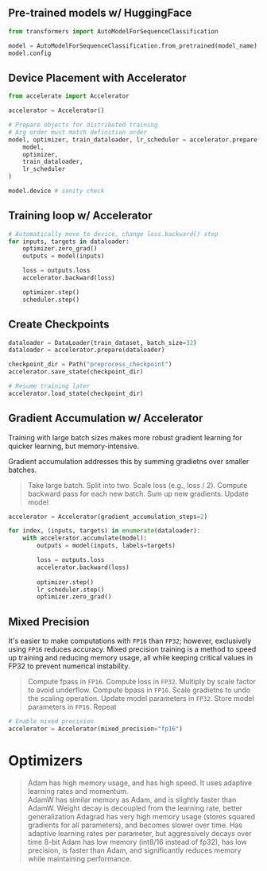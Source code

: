 ## Pre-trained models w/ HuggingFace
```py
from transformers import AutoModelForSequenceClassification

model = AutoModelForSequenceClassification.from_pretrained(model_name)
model.config 
```

## Device Placement with Accelerator 
```py
from accelerate import Accelerator 

accelerator = Accelerator() 

# Prepare objects for distributed training
# Arg order must match definition order
model, optimizer, train_dataloader, lr_scheduler = accelerator.prepare(
    model, 
    optimizer,
    train_dataloader,
    lr_scheduler
)

model.device # sanity check
```


## Training loop w/ Accelerator 
```py 
# Automatically move to device, change loss.backward() step
for inputs, targets in dataloader: 
    optimizer.zero_grad() 
    outputs = model(inputs) 

    loss = outputs.loss 
    accelerator.backward(loss)

    optimizer.step()
    scheduler.step() 

```

## Create Checkpoints 
```py
dataloader = DataLoader(train_dataset, batch_size=32)
dataloader = accelerator.prepare(dataloader)

checkpoint_dir = Path("preprocess_checkpoint")
accelerator.save_state(checkpoint_dir)

# Resume training later
accelerator.load_state(checkpoint_dir) 
```

## Gradient Accumulation w/ Accelerator 

Training with large batch sizes makes more robust gradient learning for quicker learning, but memory-intensive.

Gradient accumulation addresses this by summing gradietns over smaller batches. 

> Take large batch. Split into two. Scale loss (e.g., loss / 2). Compute backward pass for each new batch. Sum up new gradients. Update model

```py 
accelerator = Accelerator(gradient_accumulation_steps=2)

for index, (inputs, targets) in enumerate(dataloader): 
    with accelerator.accumulate(model): 
        outputs = model(inputs, labels=targets)

        loss = outputs.loss 
        accelerator.backward(loss)
 
        optimizer.step()
        lr_scheduler.step() 
        optimizer.zero_grad() 
```

## Mixed Precision 

It's easier to make computations with `FP16` than `FP32`; however, exclusively using `FP16` reduces accuracy. Mixed precision training is a method to speed up training and reducing memory usage, all while keeping critical values in FP32 to prevent numerical instability. 

> Compute fpass in `FP16`. Compute loss in `FP32`. Multiply by scale factor to avoid underflow. Compute bpass in `FP16`. Scale gradietns to undo the scaling operation.  Update model parameters in `FP32`. Store model parameters in `FP16`. Repeat

```py
# Enable mixed precision 
accelerator = Accelerator(mixed_precision="fp16")
```

# Optimizers 

> Adam has high memory usage, and has high speed. It uses adaptive learning rates and momentum.  
> AdamW has similar memory as Adam, and is slightly faster than AdamW. Weight decay is decoupled from the learning rate, better generalization
> Adagrad has very high memory usage (stores squared gradients for all parameters), and becomes slower over time. Has adaptive learning rates per parameter, but aggressively decays over time 
> 8-bit Adam has low memory (int8/16 instead of fp32), has low precision, is faster than Adam, and significantly reduces memory while maintaining performance. 



